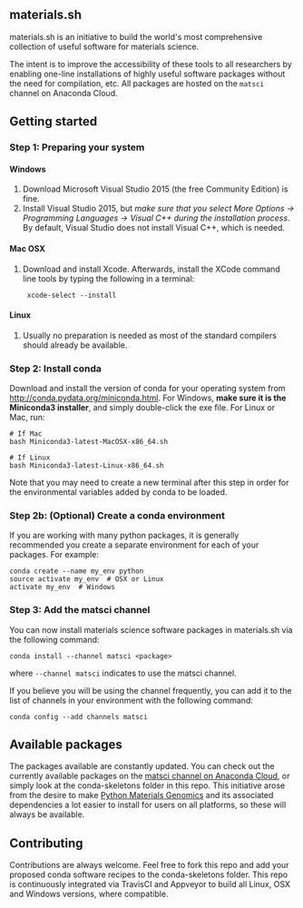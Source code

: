 ## materials.sh

materials.sh is an initiative to build the world's most comprehensive collection
of useful software for materials science.

The intent is to improve the accessibility of these tools to all researchers by
enabling one-line installations of highly useful software packages without the need
for compilation, etc. All packages are hosted on the `matsci` channel on Anaconda
Cloud.

## Getting started

### Step 1: Preparing your system

#### Windows

1. Download Microsoft Visual Studio 2015 (the free Community Edition) is fine.
2. Install Visual Studio 2015, but *make sure that you select More Options ->
   Programming Languages -> Visual C++ during the installation process*. By
   default, Visual Studio does not install Visual C++, which is needed.

#### Mac OSX

1. Download and install Xcode. Afterwards, install the XCode command line
   tools by typing the following in a terminal:

        xcode-select --install

#### Linux

1. Usually no preparation is needed as most of the standard compilers should
   already be available.

### Step 2: Install conda

Download and install the version of conda for your operating system from
http://conda.pydata.org/miniconda.html. For Windows, **make sure it is the
Miniconda3 installer**, and simply double-click the exe file. For Linux or Mac,
run:

    # If Mac
    bash Miniconda3-latest-MacOSX-x86_64.sh

    # If Linux
    bash Miniconda3-latest-Linux-x86_64.sh

Note that you may need to create a new terminal after this step in order for
the environmental variables added by conda to be loaded.

### Step 2b: (Optional) Create a conda environment

If you are working with many python packages, it is generally recommended you
create a separate environment for each of your packages. For example:

    conda create --name my_env python
    source activate my_env  # OSX or Linux
    activate my_env  # Windows

### Step 3: Add the matsci channel

You can now install materials science software packages in materials.sh via the
following command:

    conda install --channel matsci <package>

where `--channel matsci` indicates to use the matsci channel.

If you believe you will be using the channel frequently, you can add it to the list
of channels in your environment with the following command:

    conda config --add channels matsci

## Available packages

The packages available are constantly updated. You can check out the currently
available packages on the [matsci channel on Anaconda Cloud](https://anaconda.org/matsci), or simply look at the conda-skeletons folder in this repo. This initiative
arose from the desire to make [Python Materials Genomics](http://www.pymatgen.org) and
its associated dependencies a lot easier to install for users on all platforms, so these
will always be available.

## Contributing

Contributions are always welcome. Feel free to fork this repo and add your proposed
conda software recipes to the conda-skeletons folder. This repo is continuously
integrated via TravisCI and Appveyor to build all Linux, OSX and Windows versions,
where compatible.
